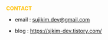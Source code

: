 <span style="color: #FFBF00;"><b>CONTACT</b></span>

- email : sujikim.dev@gmail.com

- blog : https://sjkim-dev.tistory.com/

